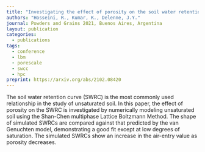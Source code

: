 ```yaml
---
title: "Investigating the effect of porosity on the soil water retention curve using the multiphase Lattice Boltzmann Method"
authors: "Hosseini, R., Kumar, K., Delenne, J.Y."
journal: Powders and Grains 2021, Buenos Aires, Argentina
layout: publication
categories: 
  - publications
tags:
  - conference
  - lbm
  - porescale
  - swcc
  - hpc
preprint: https://arxiv.org/abs/2102.08420
---
```


The soil water retention curve (SWRC) is the most commonly used relationship in the study of unsaturated soil. In this paper, the effect of porosity on the SWRC is investigated by numerically modeling unsaturated soil using the Shan-Chen multiphase Lattice Boltzmann Method. The shape of simulated SWRCs are compared against that predicted by the van Genuchten model, demonstrating a good fit except at low degrees of saturation. The simulated SWRCs show an increase in the air-entry value as porosity decreases.

